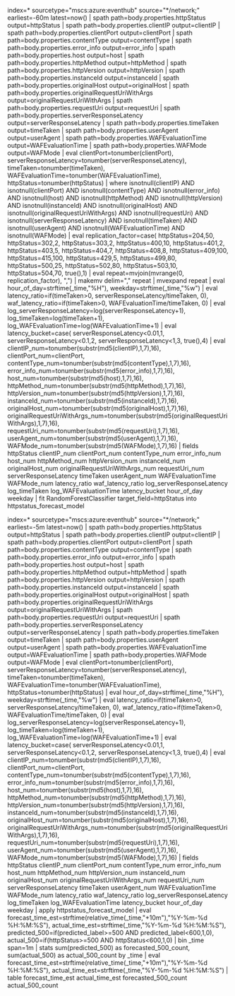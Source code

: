 index=* sourcetype="mscs:azure:eventhub" source="*/network;" earliest=-60m latest=now()
| spath path=body.properties.httpStatus output=httpStatus
| spath path=body.properties.clientIP output=clientIP
| spath path=body.properties.clientPort output=clientPort
| spath path=body.properties.contentType output=contentType
| spath path=body.properties.error_info output=error_info
| spath path=body.properties.host output=host
| spath path=body.properties.httpMethod output=httpMethod
| spath path=body.properties.httpVersion output=httpVersion
| spath path=body.properties.instanceId output=instanceId
| spath path=body.properties.originalHost output=originalHost
| spath path=body.properties.originalRequestUriWithArgs output=originalRequestUriWithArgs
| spath path=body.properties.requestUri output=requestUri
| spath path=body.properties.serverResponseLatency output=serverResponseLatency
| spath path=body.properties.timeTaken output=timeTaken
| spath path=body.properties.userAgent output=userAgent
| spath path=body.properties.WAFEvaluationTime output=WAFEvaluationTime
| spath path=body.properties.WAFMode output=WAFMode
| eval clientPort=tonumber(clientPort),
        serverResponseLatency=tonumber(serverResponseLatency),
        timeTaken=tonumber(timeTaken),
        WAFEvaluationTime=tonumber(WAFEvaluationTime),
        httpStatus=tonumber(httpStatus)
| where isnotnull(clientIP) AND isnotnull(clientPort) AND isnotnull(contentType) AND isnotnull(error_info)
    AND isnotnull(host) AND isnotnull(httpMethod) AND isnotnull(httpVersion)
    AND isnotnull(instanceId) AND isnotnull(originalHost)
    AND isnotnull(originalRequestUriWithArgs) AND isnotnull(requestUri)
    AND isnotnull(serverResponseLatency) AND isnotnull(timeTaken)
    AND isnotnull(userAgent) AND isnotnull(WAFEvaluationTime)
    AND isnotnull(WAFMode)
| eval replication_factor=case(
    httpStatus=204,50,
    httpStatus=302,2,
    httpStatus=303,2,
    httpStatus=400,10,
    httpStatus=401,2,
    httpStatus=403,5,
    httpStatus=404,7,
    httpStatus=408,8,
    httpStatus=409,100,
    httpStatus=415,100,
    httpStatus=429,5,
    httpStatus=499,80,
    httpStatus=500,25,
    httpStatus=502,80,
    httpStatus=503,10,
    httpStatus=504,70,
    true(),1)
| eval repeat=mvjoin(mvrange(0, replication_factor), ",")
| makemv delim="," repeat
| mvexpand repeat
| eval hour_of_day=strftime(_time,"%H"),
        weekday=strftime(_time,"%w")
| eval latency_ratio=if(timeTaken>0, serverResponseLatency/timeTaken, 0),
        waf_latency_ratio=if(timeTaken>0, WAFEvaluationTime/timeTaken, 0)
| eval log_serverResponseLatency=log(serverResponseLatency+1),
        log_timeTaken=log(timeTaken+1),
        log_WAFEvaluationTime=log(WAFEvaluationTime+1)
| eval latency_bucket=case(
        serverResponseLatency<0.01,1,
        serverResponseLatency<0.1,2,
        serverResponseLatency<1,3,
        true(),4)
| eval clientIP_num=tonumber(substr(md5(clientIP),1,7),16),
        clientPort_num=clientPort,
        contentType_num=tonumber(substr(md5(contentType),1,7),16),
        error_info_num=tonumber(substr(md5(error_info),1,7),16),
        host_num=tonumber(substr(md5(host),1,7),16),
        httpMethod_num=tonumber(substr(md5(httpMethod),1,7),16),
        httpVersion_num=tonumber(substr(md5(httpVersion),1,7),16),
        instanceId_num=tonumber(substr(md5(instanceId),1,7),16),
        originalHost_num=tonumber(substr(md5(originalHost),1,7),16),
        originalRequestUriWithArgs_num=tonumber(substr(md5(originalRequestUriWithArgs),1,7),16),
        requestUri_num=tonumber(substr(md5(requestUri),1,7),16),
        userAgent_num=tonumber(substr(md5(userAgent),1,7),16),
        WAFMode_num=tonumber(substr(md5(WAFMode),1,7),16)
| fields httpStatus clientIP_num clientPort_num contentType_num error_info_num host_num httpMethod_num httpVersion_num instanceId_num originalHost_num originalRequestUriWithArgs_num requestUri_num serverResponseLatency timeTaken userAgent_num WAFEvaluationTime WAFMode_num latency_ratio waf_latency_ratio log_serverResponseLatency log_timeTaken log_WAFEvaluationTime latency_bucket hour_of_day weekday
| fit RandomForestClassifier target_field=httpStatus into httpstatus_forecast_model







index=* sourcetype="mscs:azure:eventhub" source="*/network;" earliest=-5m latest=now()
| spath path=body.properties.httpStatus output=httpStatus
| spath path=body.properties.clientIP output=clientIP
| spath path=body.properties.clientPort output=clientPort
| spath path=body.properties.contentType output=contentType
| spath path=body.properties.error_info output=error_info
| spath path=body.properties.host output=host
| spath path=body.properties.httpMethod output=httpMethod
| spath path=body.properties.httpVersion output=httpVersion
| spath path=body.properties.instanceId output=instanceId
| spath path=body.properties.originalHost output=originalHost
| spath path=body.properties.originalRequestUriWithArgs output=originalRequestUriWithArgs
| spath path=body.properties.requestUri output=requestUri
| spath path=body.properties.serverResponseLatency output=serverResponseLatency
| spath path=body.properties.timeTaken output=timeTaken
| spath path=body.properties.userAgent output=userAgent
| spath path=body.properties.WAFEvaluationTime output=WAFEvaluationTime
| spath path=body.properties.WAFMode output=WAFMode
| eval clientPort=tonumber(clientPort),
        serverResponseLatency=tonumber(serverResponseLatency),
        timeTaken=tonumber(timeTaken),
        WAFEvaluationTime=tonumber(WAFEvaluationTime),
        httpStatus=tonumber(httpStatus)
| eval hour_of_day=strftime(_time,"%H"),
        weekday=strftime(_time,"%w")
| eval latency_ratio=if(timeTaken>0, serverResponseLatency/timeTaken, 0),
        waf_latency_ratio=if(timeTaken>0, WAFEvaluationTime/timeTaken, 0)
| eval log_serverResponseLatency=log(serverResponseLatency+1),
        log_timeTaken=log(timeTaken+1),
        log_WAFEvaluationTime=log(WAFEvaluationTime+1)
| eval latency_bucket=case(
        serverResponseLatency<0.01,1,
        serverResponseLatency<0.1,2,
        serverResponseLatency<1,3,
        true(),4)
| eval clientIP_num=tonumber(substr(md5(clientIP),1,7),16),
        clientPort_num=clientPort,
        contentType_num=tonumber(substr(md5(contentType),1,7),16),
        error_info_num=tonumber(substr(md5(error_info),1,7),16),
        host_num=tonumber(substr(md5(host),1,7),16),
        httpMethod_num=tonumber(substr(md5(httpMethod),1,7),16),
        httpVersion_num=tonumber(substr(md5(httpVersion),1,7),16),
        instanceId_num=tonumber(substr(md5(instanceId),1,7),16),
        originalHost_num=tonumber(substr(md5(originalHost),1,7),16),
        originalRequestUriWithArgs_num=tonumber(substr(md5(originalRequestUriWithArgs),1,7),16),
        requestUri_num=tonumber(substr(md5(requestUri),1,7),16),
        userAgent_num=tonumber(substr(md5(userAgent),1,7),16),
        WAFMode_num=tonumber(substr(md5(WAFMode),1,7),16)
| fields httpStatus clientIP_num clientPort_num contentType_num error_info_num host_num httpMethod_num httpVersion_num instanceId_num originalHost_num originalRequestUriWithArgs_num requestUri_num serverResponseLatency timeTaken userAgent_num WAFEvaluationTime WAFMode_num latency_ratio waf_latency_ratio log_serverResponseLatency log_timeTaken log_WAFEvaluationTime latency_bucket hour_of_day weekday
| apply httpstatus_forecast_model
| eval forecast_time_est=strftime(relative_time(_time,"+10m"),"%Y-%m-%d %H:%M:%S"),
        actual_time_est=strftime(_time,"%Y-%m-%d %H:%M:%S"),
        predicted_500=if(predicted_label>=500 AND predicted_label<600,1,0),
        actual_500=if(httpStatus>=500 AND httpStatus<600,1,0)
| bin _time span=1m
| stats sum(predicted_500) as forecasted_500_count, sum(actual_500) as actual_500_count by _time
| eval forecast_time_est=strftime(relative_time(_time,"+10m"),"%Y-%m-%d %H:%M:%S"),
        actual_time_est=strftime(_time,"%Y-%m-%d %H:%M:%S")
| table forecast_time_est actual_time_est forecasted_500_count actual_500_count


